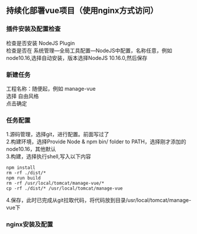 ## 持续化部署vue项目（使用nginx方式访问）

### 插件安装及配置检查
检查是否安装 NodeJS Plugin            
检查是否在 系统管理—全局工具配置—NodeJS中配置，名称任意，例如node10.16,选择自动安装，版本选择NodeJS 10.16.0,然后保存             

### 新建任务
工程名称：随便起，例如 manage-vue          
选择 自由风格             
点击确定            

### 任务配置
1.源码管理，选择git，进行配置。前面写过了      
2.构建环境，选择Provide Node & npm bin/ folder to PATH，选择刚才添加的 node10.16，其他默认            
3.构建，选择执行shell,写入以下内容
``` 
npm install 
rm -rf ./dist/*
npm run build
rm -rf /usr/local/tomcat/manage-vue/*
cp -rf ./dist/* /usr/local/tomcat/manage-vue
```  
4.保存，此时已完成从git拉取代码，将代码放到目录/usr/local/tomcat/manage-vue下

### nginx安装及配置

